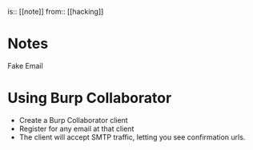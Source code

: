 is:: [[note]]
from:: [[hacking]]

# Notes
Fake Email

# Using Burp Collaborator
* Create a Burp Collaborator client
* Register for any email at that client
* The client will accept SMTP traffic, letting you see confirmation urls.
